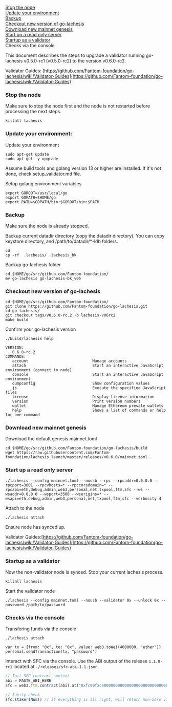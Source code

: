 [Stop the node](#stop-the-node)  
[Update your environment](#update-your-environment)  
[Backup](#backup)  
[Checkout new version of go-lachesis](#checkout-new-version-of-go-lachesis)  
[Download new mainnet genesis](#download-new-mainnet-genesis)  
[Start up a read only server](#start-up-a-read-only-server)  
[Startup as a validator](#startup-as-a-validator)  
Checks via the console
 

This document describes the steps to upgrade a validator running go-lachesis v0.5.0-rc1 (v0.5.0-rc2) to the version v0.6.0-rc2.

Validator Guides: [https://github.com/Fantom-foundation/go-lachesis/wiki/Validator-Guides](https://github.com/Fantom-foundation/go-lachesis/wiki/Validator-Guides)


### Stop the node

Make sure to stop the node first and the node is not restarted before processing the next steps.

```
killall lachesis
```

### Update your environment:

Update your environment

```
sudo apt-get update
sudo apt-get -y upgrade
```

Assume build tools and golang version 13 or higher are installed.
If it's not done, check setup_validator.md file.

Setup golang environment variables

```
export GOROOT=/usr/local/go
export GOPATH=$HOME/go
export PATH=$GOPATH/bin:$GOROOT/bin:$PATH
```

### Backup

Make sure the node is already stopped.

Backup current datadir directory (copy the datadir directory). 
You can copy keystore directory, and /path/to/datadir/*-ldb folders.

```
cd
cp -rf  .lachesis/ .lachesis_bk
```


Backup go-lachesis folder

```
cd $HOME/go/src/github.com/Fantom-foundation/
mv go-lachesis go-lachesis-bk_v05
```


### Checkout new version of go-lachesis

```
cd $HOME/go/src/github.com/Fantom-foundation/
git clone https://github.com/Fantom-foundation/go-lachesis.git
cd go-lachesis/
git checkout tags/v0.6.0-rc.2 -b lachesis-v06rc2
make build
```

Confirm your go-lachesis version

```
./build/lachesis help

VERSION:
   0.6.0-rc.2
COMMANDS:
   account                            Manage accounts
   attach                             Start an interactive JavaScript environment (connect to node)
   console                            Start an interactive JavaScript environment
   dumpconfig                         Show configuration values
   js                                 Execute the specified JavaScript files
   license                            Display license information
   version                            Print version numbers
   wallet                             Manage Ethereum presale wallets
   help                               Shows a list of commands or help for one command
```

### Download new mainnet genesis

Download the default genesis mainnet.toml

```shell script
cd $HOME/go/src/github.com/Fantom-foundation/go-lachesis/build
wget https://raw.githubusercontent.com/Fantom-foundation/lachesis_launch/master/releases/v0.6.0/mainnet.toml .
```

### Start up a read only server

```
./lachesis --config mainnet.toml --nousb --rpc --rpcaddr=0.0.0.0 --rpcport=3001 --rpcvhosts=* --rpccorsdomain=* --rpcapi=eth,debug,admin,web3,personal,net,txpool,ftm,sfc --ws --wsaddr=0.0.0.0 --wsport=3500 --wsorigins=* --wsapi=eth,debug,admin,web3,personal,net,txpool,ftm,sfc --verbosity 4
```

Attach to the node

```
./lachesis attach
```

Ensure node has synced up.

Validator Guides:[https://github.com/Fantom-foundation/go-lachesis/wiki/Validator-Guides](https://github.com/Fantom-foundation/go-lachesis/wiki/Validator-Guides)


### Startup as a validator

Now the non-validator node is synced.
Stop your current lachesis process.

```
killall lachesis
```

Start the validator node

```
./lachesis --config mainnet.toml --nousb --validator 0x --unlock 0x --password /path/to/password
```

### Checks via the console

Transfering funds via the console

```
./lachesis attach
```

```
var tx = {from: "0x", to: "0x", value: web3.toWei(4000000, "ether")}
personal.sendTransaction(tx, "password")
```

Interact with SFC via the console. Use the ABI output of the release `1.1.0-rc1` located at `./releases/sfc-abi-1.1.json`.

```js
// Init SFC contract context
abi = PASTE_ABI_HERE
sfc = web3.ftm.contract(abi).at("0xfc00face00000000000000000000000000000000")

// Sanity check
sfc.stakersNum() // if everything is all right, will return non-zero value
```

